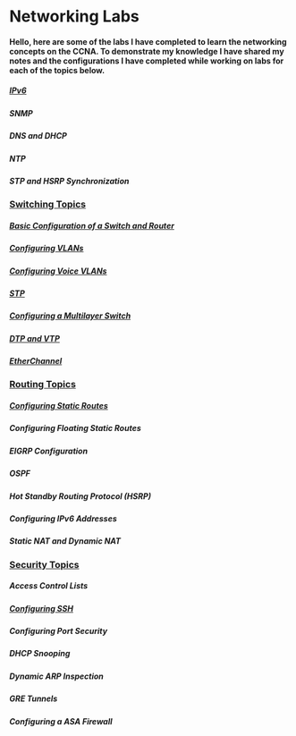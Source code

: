 # Networking Labs
#### Hello, here are some of the labs I have completed to learn the networking concepts on the CCNA. To demonstrate my knowledge I have shared my notes and the configurations I have completed while working on labs for each of the topics below.

##### [IPv6](https://github.com/sammiet03/Networking-Projects/blob/main/IPv6/IPv6.md)

##### SNMP

##### DNS and DHCP

##### NTP

##### STP and HSRP Synchronization 


### <ins>Switching Topics</ins>
##### [Basic Configuration of a Switch and Router](https://github.com/sammiet03/Networking-Projects/blob/main/Basic%20Configuration%20of%20a%20Switch%20and%20Router/Basic%20Configuration%20of%20a%20Switch%20and%20Router.md)



##### [Configuring VLANs](https://github.com/sammiet03/Networking-Projects/blob/main/VLAN/VLAN.md)

##### [Configuring Voice VLANs](https://github.com/sammiet03/Networking-Projects/blob/main/Voice%20VLAN/Voice%20VLAN.md) 

##### [STP](https://github.com/sammiet03/Networking-Projects/blob/main/STP/STP.md)


##### [Configuring a Multilayer Switch](https://github.com/sammiet03/Networking-Projects/blob/main/Configuring%20a%20Multilayer%20Switch/Configuring%20a%20Multilayer%20Switch.md)

##### [DTP and VTP](https://github.com/sammiet03/Networking-Projects/blob/main/DTP%20and%20VTP/DTP%20and%20VTP.md)


##### [EtherChannel](https://github.com/sammiet03/Networking-Projects/blob/main/EtherChannel/EtherChannel.md)





### <ins>Routing Topics</ins>
##### [Configuring Static Routes](https://github.com/sammiet03/Networking-Projects/blob/main/Configuring%20Static%20Routes/Configuring%20Static%20Routes.md)

##### Configuring Floating Static Routes

##### EIGRP Configuration 

##### OSPF 

##### Hot Standby Routing Protocol (HSRP)

##### Configuring IPv6 Addresses 

##### Static NAT and Dynamic NAT








### <ins>Security Topics</ins>

##### Access Control Lists 

##### [Configuring SSH](https://github.com/sammiet03/Networking-Projects/blob/main/Configuring%20SSH/SSH.md)

##### Configuring Port Security 

##### DHCP Snooping 

##### Dynamic ARP Inspection 

##### GRE Tunnels 

##### Configuring a ASA Firewall 





